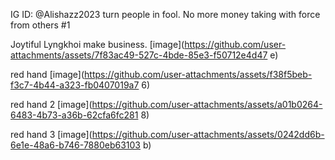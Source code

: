 IG ID: @Alishazz2023 turn people in fool. No more money taking with force from others #1 

Joytiful Lyngkhoi make business.
[image](https://github.com/user-attachments/assets/7f83ac49-527c-4bde-85e3-f50712e4d47
e)

red hand
[image](https://github.com/user-attachments/assets/f38f5beb-f3c7-4b44-a323-fb0407019a7
6)

red hand 2
[image](https://github.com/user-attachments/assets/a01b0264-6483-4b73-a36b-62cfa6fc281
8)

red hand 3
[image](https://github.com/user-attachments/assets/0242dd6b-6e1e-48a6-b746-7880eb63103
b)
